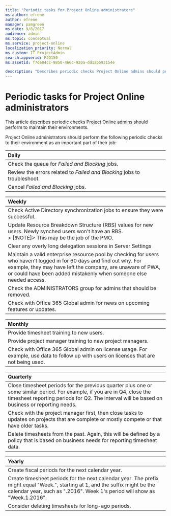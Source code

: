 ```yaml
---
title: "Periodic tasks for Project Online administrators"
ms.author: efrene
author: efrene
manager: pamgreen
ms.date: 9/8/2017
audience: admin
ms.topic: conceptual
ms.service: project-online
localization_priority: Normal
ms.custom: IT_ProjectAdmin
search.appverid: PJO150
ms.assetid: f7de04cc-9850-466c-920a-dd1ab593154e

description: "Describes periodic checks Project Online admins should perform to maintain their environments."
---
```


# Periodic tasks for Project Online administrators

This article describes periodic checks Project Online admins should perform to maintain their environments.
  
Project Online administrators should perform the following periodic checks to their environment as an important part of their job:
  
|**Daily**|
|:-----|
|Check the queue for  *Failed and Blocking*  jobs.  <br/> |
|Review the errors related to  *Failed and Blocking*  jobs to troubleshoot.  <br/> |
|Cancel  *Failed and Blocking*  jobs.  <br/> |
   
|**Weekly**|
|:-----|
|Check Active Directory synchronization jobs to ensure they were successful.  <br/> |
|Update Resource Breakdown Structure (RBS) values for new users. Newly synched users won't have an RBS.  <br/> > [!NOTE]> This may be the job of the PMO.           |
|Clear any overly long delegation sessions in Server Settings | Delete Enterprise Objects | User Delegation.  <br/> |
|Maintain a valid enterprise resource pool by checking for users who haven't logged in for 60 days and find out why. For example, they may have left the company, are unaware of PWA, or could have been added mistakenly when someone else needed access.  <br/> |
|Check the ADMINISTRATORS group for admins that should be removed.  <br/> |
|Check with Office 365 Global admin for news on upcoming features or updates.  <br/> |
   
|**Monthly**|
|:-----|
|Provide timesheet training to new users.  <br/> |
|Provide project manager training to new project managers.  <br/> |
|Check with Office 365 Global admin on license usage. For example, use data to follow up with users on licenses that are not being used.  <br/> |
   
|**Quarterly**|
|:-----|
|Close timesheet periods for the previous quarter plus one or some similar period. For example, if you are in Q4, close the timesheet reporting periods for Q2. The interval will be based on business or reporting needs.  <br/> |
|Check with the project manager first, then close tasks to updates on projects that are complete or mostly compete or that have older tasks.  <br/> |
|Delete timesheets from the past. Again, this will be defined by a policy that is based on business needs for reporting timesheet data.  <br/> |
   
|**Yearly**|
|:-----|
|Create fiscal periods for the next calendar year.  <br/> |
|Create timesheet periods for the next calendar year. The prefix might equal "Week.", starting at 1, and the suffix might be the calendar year, such as ".2016". Week 1's period will show as "Week.1.2016".  <br/> |
|Consider deleting timesheets for long-ago periods.  <br/> |
   

